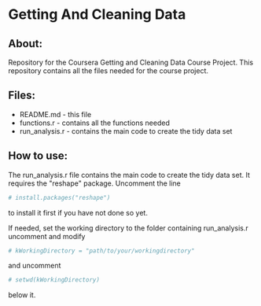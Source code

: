 Getting And Cleaning Data
==============================

## About:
Repository for the Coursera Getting and Cleaning Data Course Project.
This repository contains all the files needed for the course project.

## Files:
* README.md - this file
* functions.r - contains all the functions needed
* run_analysis.r - contains the main code to create the tidy data set

## How to use:
The run_analysis.r file contains the main code to create the tidy data set.
It requires the "reshape" package. 
Uncomment the line
```R
# install.packages("reshape")
```
to install it first if you have not done so yet.

If needed, set the working directory to the folder containing run_analysis.r
uncomment and modify 
```R
# kWorkingDirectory = "path/to/your/workingdirectory"
```
and uncomment
```R
# setwd(kWorkingDirectory)
```
below it.


